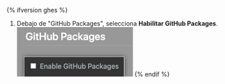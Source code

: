 {% ifversion ghes %}
1. Debajo de "GitHub Packages", selecciona **Habilitar GitHub Packages**. ![Casilla de verificación para habilitar GitHub Packages desde el menú de la consola de administración de Enterprise](/assets/images/help/package-registry/enable-github-packages.png)
{% endif %}
